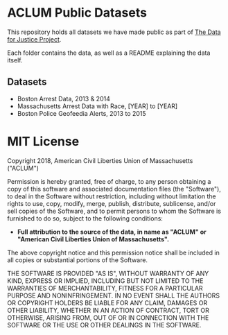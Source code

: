 # ACLUM Public Datasets
This repository holds all datasets we have made public as part of [The Data for Justice Project](https://data.aclum.org/).

Each folder contains the data, as well as a README explaining the data itself.

## Datasets

- Boston Arrest Data, 2013 & 2014
- Massachusetts Arrest Data with Race, [YEAR] to [YEAR]
- Boston Police Geofeedia Alerts, 2013 to 2015

# MIT License

Copyright 2018, American Civil Liberties Union of Massachusetts ("ACLUM")

Permission is hereby granted, free of charge, to any person obtaining a copy of this software and associated documentation files (the "Software"), to deal in the Software without restriction, including without limitation the rights to use, copy, modify, merge, publish, distribute, sublicense, and/or sell copies of the Software, and to permit persons to whom the Software is furnished to do so, subject to the following conditions:

- **Full attribution to the source of the data, in name as "ACLUM" or "American Civil Liberties Union of Massachusetts".**

The above copyright notice and this permission notice shall be included in all copies or substantial portions of the Software.

THE SOFTWARE IS PROVIDED "AS IS", WITHOUT WARRANTY OF ANY KIND, EXPRESS OR IMPLIED, INCLUDING BUT NOT LIMITED TO THE WARRANTIES OF MERCHANTABILITY, FITNESS FOR A PARTICULAR PURPOSE AND NONINFRINGEMENT. IN NO EVENT SHALL THE AUTHORS OR COPYRIGHT HOLDERS BE LIABLE FOR ANY CLAIM, DAMAGES OR OTHER LIABILITY, WHETHER IN AN ACTION OF CONTRACT, TORT OR OTHERWISE, ARISING FROM, OUT OF OR IN CONNECTION WITH THE SOFTWARE OR THE USE OR OTHER DEALINGS IN THE SOFTWARE.
